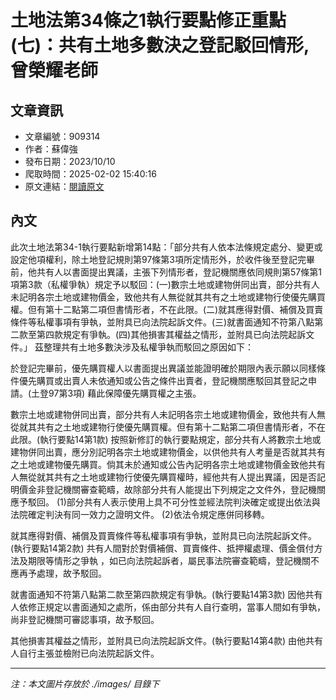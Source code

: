 # 土地法第34條之1執行要點修正重點(七)：共有土地多數決之登記駁回情形,曾榮耀老師

## 文章資訊
- 文章編號：909314
- 作者：蘇偉強
- 發布日期：2023/10/10
- 爬取時間：2025-02-02 15:40:16
- 原文連結：[閱讀原文](https://real-estate.get.com.tw/Columns/detail.aspx?no=909314)

## 內文
此次土地法第34-1執行要點新增第14點：「部分共有人依本法條規定處分、變更或設定他項權利，除土地登記規則第97條第3項所定情形外，於收件後至登記完畢前，他共有人以書面提出異議，主張下列情形者，登記機關應依同規則第57條第1項第3款（私權爭執）規定予以駁回：(一)數宗土地或建物併同出賣，部分共有人未記明各宗土地或建物價金，致他共有人無從就其共有之土地或建物行使優先購買權。但有第十二點第二項但書情形者，不在此限。(二)就其應得對價、補償及買賣條件等私權事項有爭執，並附具已向法院起訴文件。(三)就書面通知不符第八點第二款至第四款規定有爭執。(四)其他損害其權益之情形，並附具已向法院起訴文件。」
茲整理共有土地多數決涉及私權爭執而駁回之原因如下：


於登記完畢前，優先購買權人以書面提出異議並能證明確於期限內表示願以同樣條件優先購買或出賣人未依通知或公告之條件出賣者，登記機關應駁回其登記之申請。(土登97第3項)
藉此保障優先購買權之主張。


數宗土地或建物併同出賣，部分共有人未記明各宗土地或建物價金，致他共有人無從就其共有之土地或建物行使優先購買權。但有第十二點第二項但書情形者，不在此限。(執行要點14第1款)
按照新修訂的執行要點規定，部分共有人將數宗土地或建物併同出賣，應分別記明各宗土地或建物價金，以供他共有人考量是否就其共有之土地或建物優先購買。倘其未於通知或公告內記明各宗土地或建物價金致他共有人無從就其共有之土地或建物行使優先購買權時，經他共有人提出異議，因是否記明價金非登記機關審查範疇，故除部分共有人能提出下列規定之文件外，登記機關應予駁回。
(1)部分共有人表示使用上具不可分性並經法院判決確定或提出依法與法院確定判決有同一效力之證明文件。
(2)依法令規定應併同移轉。


就其應得對價、補償及買賣條件等私權事項有爭執，並附具已向法院起訴文件。(執行要點14第2款) 
共有人間對於對價補償、買賣條件、抵押權處理、價金償付方法及期限等情形之爭執 ，如已向法院起訴者，屬民事法院審查範疇，登記機關不應再予處理，故予駁回。


就書面通知不符第八點第二款至第四款規定有爭執。(執行要點14第3款)
因他共有人依修正規定以書面通知之處所，係由部分共有人自行查明，當事人間如有爭執，尚非登記機關可審認事項，故予駁回。


其他損害其權益之情形，並附具已向法院起訴文件。(執行要點14第4款)
由他共有人自行主張並檢附已向法院起訴文件。

---
*注：本文圖片存放於 ./images/ 目錄下*
